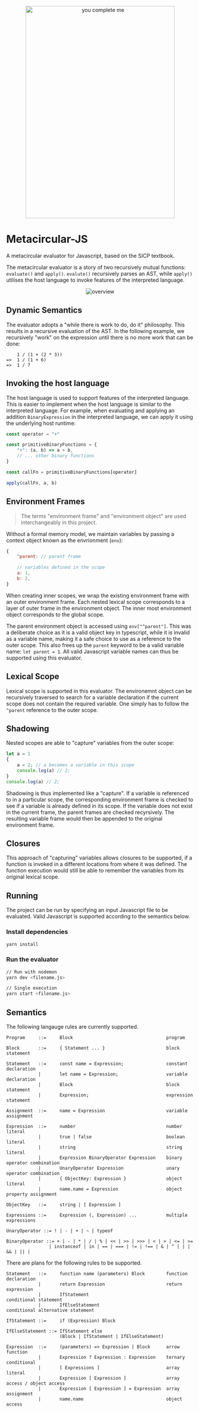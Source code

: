 <p align="center">
  <img width="400" height="569" src="/assets/batman-joker.jpg" alt="you complete me">
</p>

# Metacircular-JS

A metacircular evaluator for Javascript, based on the SICP textbook. 

The metacircular evaluator is a story of two recursively mutual functions: `evaluate()` and `apply()`. `evalute()` recursively parses an AST, while `apply()` utilises the host language to invoke features of the interpreted language. 

<p align="center">
  <img src="/assets/overview.png" alt="overview">
</p>

## Dynamic Semantics

The evaluator adopts a "while there is work to do, do it" philosophy. This results in a recursive evaluation of the AST. In the following example, we recursively "work" on the expression until there is no more work that can be done:

```
    1 / (1 + (2 * 3))
=>  1 / (1 + 6)
=>  1 / 7
```

## Invoking the host language

The host language is used to support features of the interpreted language. This is easier to implement when the host language is similar to the interpreted language. For example, when evaluating and applying an addition `BinaryExpression` in the interpreted language, we can apply it using the underlying host runtime:

```js
const operator = "+"

const primitiveBinaryFunctions = {
    "+": (a, b) => a + b,
    // ... other binary functions
}

const callFn = primitiveBinaryFunctions[operator]

apply(callFn, a, b)
```

## Environment Frames

> The terms "environment frame" and "environment object" are used interchangeably in this project. 

Without a formal memory model, we maintain variables by passing a context object known as the envrionment (`env`):

```js
{
    ^parent: // parent frame

    // variables defined in the scope
    a: 1,
    b: 2,
}
```

When creating inner scopes, we wrap the existing environment frame with an outer environment frame. Each nested lexical scope corresponds to a layer of outer frame in the environment object. The inner most environment object corresponds to the global scope.

The parent environment object is accessed using `env["^parent"]`. This was a deliberate choice as it is a valid object key in typescript, while it is invalid as a variable name, making it a safe choice to use as a reference to the outer scope. This also frees up the `parent` keyword to be a valid variable name: `let parent = 1`. All valid Javascript variable names can thus be supported using this evaluator.

## Lexical Scope

Lexical scope is supported in this evaluator. The environemnt object can be recursively traversed to search for a variable declaration if the current scope does not contain the required variable. One simply has to follow the `^parent` reference to the outer scope.

## Shadowing

Nested scopes are able to "capture" variables from the outer scope: 

```js
let a = 1
{
    a = 2; // a becomes a variable in this scope
    console.log(a) // 2;
}
console.log(a) // 2;
```

Shadowing is thus implemented like a "capture". If a variable is referenced to in a particular scope, the corresponding environment frame is checked to see if a variable is already defined in its scope. If the variable does not exist in the current frame, the parent frames are checked recyrsively. The resulting variable frame would then be appended to the original environment frame.

## Closures

This approach of "capturing" variables allows closures to be supported, if a function is invoked in a different locations from where it was defined. The function execution would still be able to remember the variables from its original lexical scope.

## Running

The project can be run by specifying an input Javascript file to be evaluated. Valid Javascript is supported according to the semantics below. 

### Install dependencies

```sh
yarn install
```

### Run the evaluator
```sh
// Run with nodemon
yarn dev <filename.js>

// Single execution
yarn start <filename.js>
```

## Semantics

The following langauge rules are currently supported.

```
Program     ::=     Block                                   program

Block       ::=     { Statement ... }                       block statement

Statement   ::=     const name = Expression;                constant declaration
            |       let name = Expression;                  variable declaration
            |       Block                                   block statement
            |       Expression;                             expression statement

Assignment  ::=     name = Expression                       variable assignment

Expression  ::=     number                                  number literal
            |       true | false                            boolean literal
            |       string                                  string literal
            |       Expression BinaryOperator Expression    binary operator combination
            |       UnaryOperator Expression                unary operator combination
            |       { ObjectKey: Expression }               object literal
            |       name.name = Expression                  object property assignment

ObjectKey   ::=     string | [ Expression ]                 

Expressions ::=     Expression (, Expression) ...           multiple expressions

UnaryOperator ::= ! | - | + | ~ | typeof 

BinaryOperator ::= + | - | * | / | % | << | >> | >>> | < | > | <= | >= 
                | instanceof | in | == | === | != | !== | & | ^ | | | && | || |
```


There are plans for the following rules to be supported.
```
Statement   ::=     function name (parameters) Block        function declaration
            |       return Expression                       return expression
            |       IfStatement                             conditional statement
            |       IfElseStatement                         conditional alternative statement

IfStatement ::=     if (Expression) Block                   

IfElseStatement ::= IfStatement else 
                    (Block | IfStatement | IfElseStatement) 

Expression  ::=     (parameters) => Expression | Block      arrow function
            |       Expression ? Expression : Expression    ternary conditional
            |       [ Expressions ]                         array literal
            |       Expression [ Expression ]               array access / object access
            |       Expression [ Expression ] = Expression  array assignment
            |       name.name                               object access

```